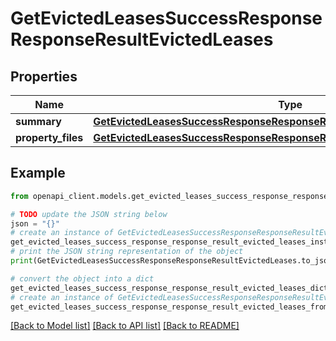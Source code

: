 # GetEvictedLeasesSuccessResponseResponseResultEvictedLeases


## Properties

Name | Type | Description | Notes
------------ | ------------- | ------------- | -------------
**summary** | [**GetEvictedLeasesSuccessResponseResponseResultEvictedLeasesSummary**](GetEvictedLeasesSuccessResponseResponseResultEvictedLeasesSummary.md) |  | 
**property_files** | [**GetEvictedLeasesSuccessResponseResponseResultEvictedLeasesPropertyFiles**](GetEvictedLeasesSuccessResponseResponseResultEvictedLeasesPropertyFiles.md) |  | 

## Example

```python
from openapi_client.models.get_evicted_leases_success_response_response_result_evicted_leases import GetEvictedLeasesSuccessResponseResponseResultEvictedLeases

# TODO update the JSON string below
json = "{}"
# create an instance of GetEvictedLeasesSuccessResponseResponseResultEvictedLeases from a JSON string
get_evicted_leases_success_response_response_result_evicted_leases_instance = GetEvictedLeasesSuccessResponseResponseResultEvictedLeases.from_json(json)
# print the JSON string representation of the object
print(GetEvictedLeasesSuccessResponseResponseResultEvictedLeases.to_json())

# convert the object into a dict
get_evicted_leases_success_response_response_result_evicted_leases_dict = get_evicted_leases_success_response_response_result_evicted_leases_instance.to_dict()
# create an instance of GetEvictedLeasesSuccessResponseResponseResultEvictedLeases from a dict
get_evicted_leases_success_response_response_result_evicted_leases_from_dict = GetEvictedLeasesSuccessResponseResponseResultEvictedLeases.from_dict(get_evicted_leases_success_response_response_result_evicted_leases_dict)
```
[[Back to Model list]](../README.md#documentation-for-models) [[Back to API list]](../README.md#documentation-for-api-endpoints) [[Back to README]](../README.md)


